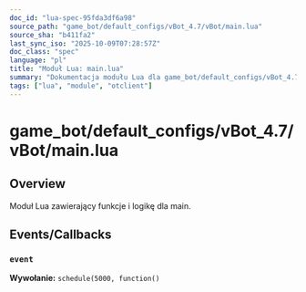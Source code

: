 ```yaml
---
doc_id: "lua-spec-95fda3df6a98"
source_path: "game_bot/default_configs/vBot_4.7/vBot/main.lua"
source_sha: "b411fa2"
last_sync_iso: "2025-10-09T07:28:57Z"
doc_class: "spec"
language: "pl"
title: "Moduł Lua: main.lua"
summary: "Dokumentacja modułu Lua dla game_bot/default_configs/vBot_4.7/vBot/main.lua"
tags: ["lua", "module", "otclient"]
---
```


# game_bot/default_configs/vBot_4.7/vBot/main.lua

## Overview

Moduł Lua zawierający funkcje i logikę dla main.

## Events/Callbacks

### `event`

**Wywołanie:** `schedule(5000, function()`
